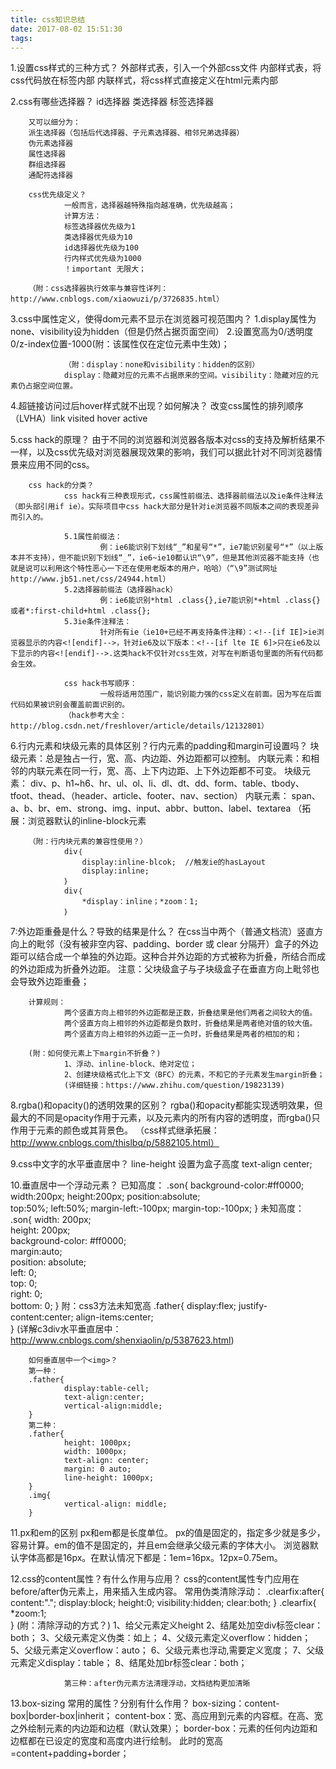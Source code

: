 ```yaml
---
title: css知识总结
date: 2017-08-02 15:51:30
tags:
---
```

1.设置css样式的三种方式？
        外部样式表，引入一个外部css文件
        内部样式表，将css代码放在<head>标签内部
        内联样式，将css样式直接定义在html元素内部

2.css有哪些选择器？
        id选择器
        类选择器
        标签选择器
<!--more-->
        又可以细分为：
        派生选择器（包括后代选择器、子元素选择器、相邻兄弟选择器）
        伪元素选择器
        属性选择器
        群组选择器
        通配符选择器

        css优先级定义？
                一般而言，选择器越特殊指向越准确，优先级越高；
                计算方法：
                标签选择器优先级为1
                类选择器优先级为10
                id选择器优先级为100
                行内样式优先级为1000
                ！important 无限大；

        （附：css选择器执行效率与兼容性详列：http://www.cnblogs.com/xiaowuzi/p/3726835.html）

3.css中属性定义，使得dom元素不显示在浏览器可视范围内？
        1.display属性为none、visibility设为hidden（但是仍然占据页面空间）
        2.设置宽高为0/透明度0/z-index位置-1000(附：该属性仅在定位元素中生效)；

                （附：display：none和visibility：hidden的区别）
                display：隐藏对应的元素不占据原来的空间。visibility：隐藏对应的元素仍占据空间位置。

4.超链接访问过后hover样式就不出现？如何解决？
        改变css属性的排列顺序（LVHA）link visited hover active

5.css hack的原理？
        由于不同的浏览器和浏览器各版本对css的支持及解析结果不一样，以及css优先级对浏览器展现效果的影响，我们可以据此针对不同浏览器情景来应用不同的css。
        
        css hack的分类？
                css hack有三种表现形式，css属性前缀法、选择器前缀法以及ie条件注释法（即头部引用if ie）。实际项目中css hack大部分是针对ie浏览器不同版本之间的表现差异而引入的。

                5.1属性前缀法：
                        例：ie6能识别下划线“_”和星号“*”，ie7能识别星号“*”（以上版本并不支持），但不能识别下划线“_”，ie6~ie10都认识“\9”，但是其他浏览器不能支持（也就是说可以利用这个特性恶心一下还在使用老版本的用户，哈哈）（“\9”测试网址http://www.jb51.net/css/24944.html）
                5.2选择器前缀法（选择器hack）
                        例：ie6能识别*html .class{},ie7能识别*+html .class{} 或者*:first-child+html .class{};
                5.3ie条件注释法：
                        针对所有ie（ie10+已经不再支持条件注释）：<!--[if IE]>ie浏览器显示的内容<![endif]-->，针对ie6及以下版本：<!--[if lte IE 6]>只在ie6及以下显示的内容<![endif]-->.这类hack不仅针对css生效，对写在判断语句里面的所有代码都会生效。

                css hack书写顺序：
                        一般将适用范围广，能识别能力强的css定义在前面。因为写在后面代码如果被识别会覆盖前面识别的。
                （hack参考大全：http://blog.csdn.net/freshlover/article/details/12132801）

6.行内元素和块级元素的具体区别？行内元素的padding和margin可设置吗？
        块级元素：总是独占一行，宽、高、内边距、外边距都可以控制。
        内联元素：和相邻的内联元素在同一行，宽、高、上下内边距、上下外边距都不可变。
        块级元素：
                div、p、h1~h6、hr、ul、ol、li、dl、dt、dd、form、table、tbody、tfoot、thead、（header、article、footer、nav、section）
        内联元素：
                span、a、b、br、em、strong、img、input、abbr、button、label、textarea
        （拓展：浏览器默认的inline-block元素

        （附：行内块元素的兼容性使用？）
                div｛
                    display:inline-blcok;  //触发ie的hasLayout
                    display:inline;
                ｝
                div｛
                    *display：inline；*zoom：1;
                ｝
7:外边距重叠是什么？导致的结果是什么？
        在css当中两个（普通文档流）竖直方向上的毗邻（没有被非空内容、padding、border 或 clear 分隔开）盒子的外边距可以结合成一个单独的外边距。这种合并外边距的方式被称为折叠，所结合而成的外边距成为折叠外边距。
        注意：父块级盒子与子块级盒子在垂直方向上毗邻也会导致外边距重叠；

        计算规则：
                两个竖直方向上相邻的外边距都是正数，折叠结果是他们两者之间较大的值。
                两个竖直方向上相邻的外边距都是负数时，折叠结果是两者绝对值的较大值。
                两个竖直方向上相邻的外边距一正一负时，折叠结果是两者的相加的和；

        (附：如何使元素上下margin不折叠？)
                1、浮动、inline-block、绝对定位；
                2、创建块级格式化上下文（BFC）的元素，不和它的子元素发生margin折叠；
                (详细链接：https://www.zhihu.com/question/19823139)

8.rgba()和opacity()的透明效果的区别？
        rgba()和opacity都能实现透明效果，但最大的不同是opacity作用于元素，以及元素内的所有内容的透明度，而rgba()只作用于元素的颜色或其背景色。
        （css样式继承拓展：http://www.cnblogs.com/thislbq/p/5882105.html）

9.css中文字的水平垂直居中？
        line-height  设置为盒子高度
        text-align  center;

10.垂直居中一个浮动元素？
        已知高度：
        .son{
                background-color:#ff0000;
                width:200px;
                height:200px;
                position:absolute;        
                top:50%;
                left:50%;
                margin-left:-100px;
                margin-top:-100px;
        }
        未知高度：
        .son{
                        width: 200px;   
                    height: 200px;   
                    background-color: #ff0000;   
                    margin:auto;   
                    position: absolute;          
                    left: 0;   
                    top: 0;   
                    right: 0;   
                    bottom: 0; 
        }
        附：css3方法未知宽高
        .father{
                display:flex;
                justify-content:center; 
                align-items:center;                
        }
        (详解c3div水平垂直居中：http://www.cnblogs.com/shenxiaolin/p/5387623.html)
        
        如何垂直居中一个<img>？
        第一种：
        .father{
                display:table-cell;                
                text-align:center;
                vertical-align:middle;
        }
        第二种：
        .father{
                height: 1000px;
                width: 1000px;
                text-align: center;
                margin: 0 auto;
                line-height: 1000px;
        }
        .img{
                vertical-align: middle;
        }


        
11.px和em的区别
        px和em都是长度单位。
        px的值是固定的，指定多少就是多少，容易计算。em的值不是固定的，并且em会继承父级元素的字体大小。
        浏览器默认字体高都是16px。在默认情况下都是：1em=16px。12px=0.75em。

12.css的content属性？有什么作用与应用？
        css的content属性专门应用在before/after伪元素上，用来插入生成内容。
        常用伪类清除浮动：
                .clearfix:after{
                        content:".";
                        display:block;
                        height:0;
                        visibility:hidden;
                        clear:both;
                }
                .clearfix{
                        *zoom:1;        
                }
        (附：清除浮动的方式？)
                1、给父元素定义height
                2、结尾处加空div标签clear：both；
                3、父级元素定义伪类：如上；
                4、父级元素定义overflow：hidden；
                5、父级元素定义overflow：auto；
                6、父级元素也浮动,需要定义宽度；
                7、父级元素定义display：table；
                8、结尾处加br标签clear：both；

                第三种：after伪元素方法清理浮动，文档结构更加清晰

13.box-sizing 常用的属性？分别有什么作用？
        box-sizing：content-box|border-box|inherit；
        content-box：宽、高应用到元素的内容框。在高、宽之外绘制元素的内边距和边框（默认效果）；
        border-box：元素的任何内边距和边框都在已设定的宽度和高度内进行绘制。
        此时的宽高=content+padding+border；